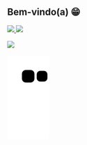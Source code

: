 ## Bem-vindo(a) 😁

 <div>
   <a href="https://github.com/igorandrews">
   <img height="180em" src="https://github-readme-stats.vercel.app/api?username=igorandrews&show_icons=true&theme=tokyonight&include_all_commits=true&count_private=true"/>
   <img height="180em" src="https://github-readme-stats.vercel.app/api/top-langs/?username=igorandrews&layout=compact&langs_count=6&theme=tokyonight"/>

</div>
 
 <br>
 
<div> 
  <a href="https://instagram.com/igorszy" target="_blank"><img src="https://img.shields.io/badge/-Instagram-%23E4405F?style=for-the-badge&logo=instagram&logoColor=white" target="_blank"></a>
 
  ![Snake animation](https://github.com/igorandrews/igorandrews/blob/output/github-contribution-grid-snake.svg)

</div>
